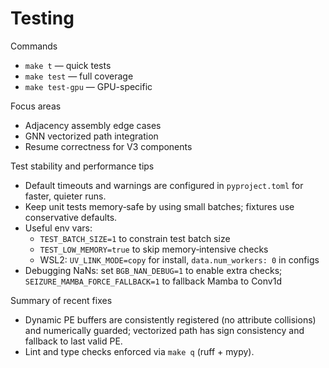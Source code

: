 # Testing

Commands

- `make t` — quick tests
- `make test` — full coverage
- `make test-gpu` — GPU-specific

Focus areas

- Adjacency assembly edge cases
- GNN vectorized path integration
- Resume correctness for V3 components

Test stability and performance tips

- Default timeouts and warnings are configured in `pyproject.toml` for faster, quieter runs.
- Keep unit tests memory‑safe by using small batches; fixtures use conservative defaults.
- Useful env vars:
  - `TEST_BATCH_SIZE=1` to constrain test batch size
  - `TEST_LOW_MEMORY=true` to skip memory‑intensive checks
  - WSL2: `UV_LINK_MODE=copy` for install, `data.num_workers: 0` in configs
- Debugging NaNs: set `BGB_NAN_DEBUG=1` to enable extra checks; `SEIZURE_MAMBA_FORCE_FALLBACK=1` to fallback Mamba to Conv1d

Summary of recent fixes

- Dynamic PE buffers are consistently registered (no attribute collisions) and numerically guarded; vectorized path has sign consistency and fallback to last valid PE.
- Lint and type checks enforced via `make q` (ruff + mypy).
